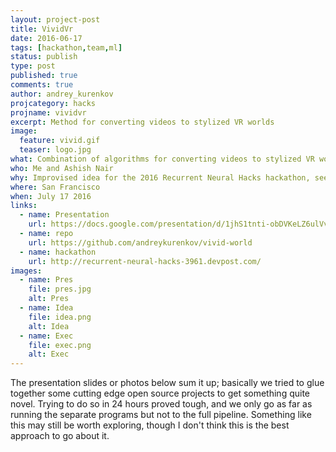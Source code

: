 ```yaml
---
layout: project-post
title: VividVr
date: 2016-06-17
tags: [hackathon,team,ml]
status: publish
type: post
published: true
comments: true
author: andrey_kurenkov
projcategory: hacks
projname: vividvr
excerpt: Method for converting videos to stylized VR worlds
image:
  feature: vivid.gif
  teaser: logo.jpg
what: Combination of algorithms for converting videos to stylized VR worlds
who: Me and Ashish Nair
why: Improvised idea for the 2016 Recurrent Neural Hacks hackathon, seemed cool and possibly doable
where: San Francisco
when: July 17 2016 
links:  
  - name: Presentation
    url: https://docs.google.com/presentation/d/1jhS1tnti-obDVKeLZ6ulVvA_pzSyS4RLn3gwq54LA2c/edit?usp=sharing
  - name: repo
    url: https://github.com/andreykurenkov/vivid-world
  - name: hackathon
    url: http://recurrent-neural-hacks-3961.devpost.com/
images:
  - name: Pres
    file: pres.jpg
    alt: Pres
  - name: Idea
    file: idea.png
    alt: Idea
  - name: Exec
    file: exec.png
    alt: Exec
---
```

The presentation slides or photos below sum it up; basically we tried to glue together some cutting edge open source projects to get something quite novel. Trying to do so in 24 hours proved tough, and we only go as far as running the separate programs but not to the full pipeline. Something like this may still be worth exploring, though I don't think this is the best approach to go about it. 
